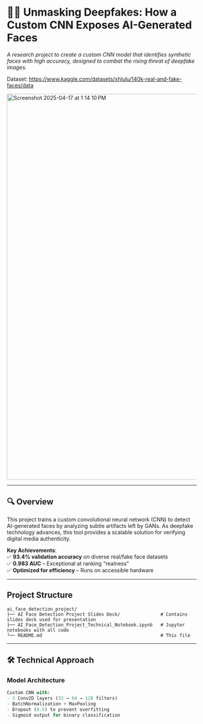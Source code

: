 # 🕵️‍♂️ Unmasking Deepfakes: How a Custom CNN Exposes AI-Generated Faces

*A research project to create a custom CNN model that identifies synthetic faces with high accuracy, designed to combat the rising threat of deepfake images.*

Dataset: https://www.kaggle.com/datasets/xhlulu/140k-real-and-fake-faces/data

<img width="1026" alt="Screenshot 2025-04-17 at 1 14 10 PM" src="https://github.com/user-attachments/assets/9ee00ab2-70cb-4f48-864c-3305f7803353" />

---

## 🔍 Overview  
This project trains a custom convolutional neural network (CNN) to detect AI-generated faces by analyzing subtle artifacts left by GANs. As deepfake technology advances, this tool provides a scalable solution for verifying digital media authenticity.

**Key Achievements**:  
✅ **93.4% validation accuracy** on diverse real/fake face datasets  
✅ **0.983 AUC** – Exceptional at ranking "realness"  
✅ **Optimized for efficiency** – Runs on accessible hardware  

---

## Project Structure
```
ai_face_detection_project/
├── AI Face Detection Project Slides Deck/               # Contains slides deck used for presentation
├── AI_Face_Detection_Project_Technical_Notebook.ipynb   # Jupyter notebooks with all code
└── README.md                                            # This file
```
---

## 🛠️ Technical Approach  
### Model Architecture  
```python
Custom CNN with:
- 3 Conv2D layers (32 → 64 → 128 filters)  
- BatchNormalization + MaxPooling  
- Dropout (0.5) to prevent overfitting  
- Sigmoid output for binary classification  

